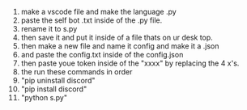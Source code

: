 1. make a vscode file and make the language .py 
2. paste the self bot .txt inside of the .py file.
3. rename it to s.py
4. then save it and put it inside of a file thats on ur desk top.
5. then make a new file and name it config and make it a .json 
6. and paste the config.txt inside of the config.json
7. then paste youe token inside of the "xxxx" by replacing the 4 x's. 
8. the  run these commands in order
9. "pip uninstall discord" 
10. "pip install discord" 
11. "python s.py" 
